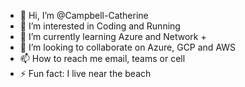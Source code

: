 - 👋 Hi, I’m @Campbell-Catherine
- 👀 I’m interested in Coding and Running
- 🌱 I’m currently learning Azure and Network +
- 💞️ I’m looking to collaborate on Azure, GCP and AWS
- 📫 How to reach me email, teams or cell
- ⚡ Fun fact: I live near the beach

<!---
Campbell-Catherine/Campbell-Catherine is a ✨ special ✨ repository because its `README.md` (this file) appears on your GitHub profile.
You can click the Preview link to take a look at your changes.
--->
